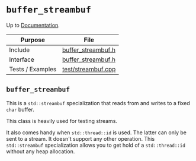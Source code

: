 # `buffer_streambuf`

Up to [Documentation](../README.md).

Purpose          | File
---------------- | ----
Include          | [buffer_streambuf.h](../../src/buffer_streambuf.h)
Interface        | [buffer_streambuf.h](../../src/buffer_streambuf.h)
Tests / Examples | [test/streambuf.cpp](../../test/streambuf.cpp)

## `buffer_streambuf`
This is a `std::streambuf` specialization that reads from and writes to a fixed `char` buffer.

This class is heavily used for testing streams.

It also comes handy when `std::thread::id` is used.
The latter can only be sent to a stream.
It doesn't support any other operation.
This `std::streambuf` specialization allows you to get hold of a `std::thread::id` without any heap allocation.
